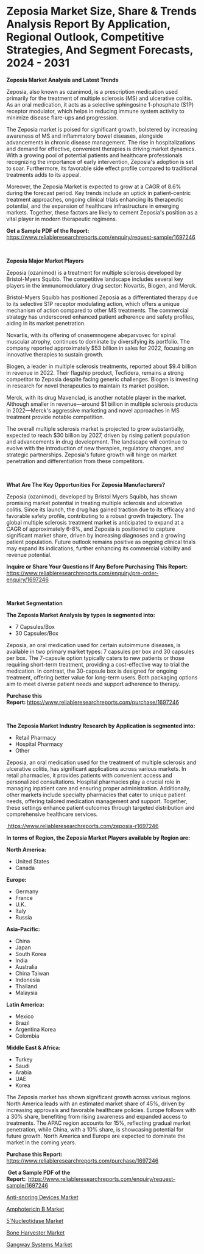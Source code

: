 <p><h1>Zeposia Market Size, Share & Trends Analysis Report By Application, Regional Outlook, Competitive Strategies, And Segment Forecasts, 2024 - 2031</h1></p><p><strong>Zeposia Market Analysis and Latest Trends</strong></p>
<p><p>Zeposia, also known as ozanimod, is a prescription medication used primarily for the treatment of multiple sclerosis (MS) and ulcerative colitis. As an oral medication, it acts as a selective sphingosine 1-phosphate (S1P) receptor modulator, which helps in reducing immune system activity to minimize disease flare-ups and progression. </p><p>The Zeposia market is poised for significant growth, bolstered by increasing awareness of MS and inflammatory bowel diseases, alongside advancements in chronic disease management. The rise in hospitalizations and demand for effective, convenient therapies is driving market dynamics. With a growing pool of potential patients and healthcare professionals recognizing the importance of early intervention, Zeposia's adoption is set to soar. Furthermore, its favorable side effect profile compared to traditional treatments adds to its appeal.</p><p>Moreover, the Zeposia Market is expected to grow at a CAGR of 8.6% during the forecast period. Key trends include an uptick in patient-centric treatment approaches, ongoing clinical trials enhancing its therapeutic potential, and the expansion of healthcare infrastructure in emerging markets. Together, these factors are likely to cement Zeposia's position as a vital player in modern therapeutic regimens.</p></p>
<p><strong>Get a Sample PDF of the Report:&nbsp;</strong> <a href="https://www.reliableresearchreports.com/enquiry/request-sample/1697246?utm_campaign=112&utm_medium=2&utm_source=Github&utm_content=ia&utm_term=20102024&utm_id=zeposia">https://www.reliableresearchreports.com/enquiry/request-sample/1697246</a></p>
<p>&nbsp;</p>
<p><strong>Zeposia Major Market Players</strong></p>
<p><p>Zeposia (ozanimod) is a treatment for multiple sclerosis developed by Bristol-Myers Squibb. The competitive landscape includes several key players in the immunomodulatory drug sector: Novartis, Biogen, and Merck. </p><p>Bristol-Myers Squibb has positioned Zeposia as a differentiated therapy due to its selective S1P receptor modulating action, which offers a unique mechanism of action compared to other MS treatments. The commercial strategy has underscored enhanced patient adherence and safety profiles, aiding in its market penetration.</p><p>Novartis, with its offering of onasemnogene abeparvovec for spinal muscular atrophy, continues to dominate by diversifying its portfolio. The company reported approximately $53 billion in sales for 2022, focusing on innovative therapies to sustain growth.</p><p>Biogen, a leader in multiple sclerosis treatments, reported about $9.4 billion in revenue in 2022. Their flagship product, Tecfidera, remains a strong competitor to Zeposia despite facing generic challenges. Biogen is investing in research for novel therapeutics to maintain its market position.</p><p>Merck, with its drug Mavenclad, is another notable player in the market. Although smaller in revenue—around $1 billion in multiple sclerosis products in 2022—Merck's aggressive marketing and novel approaches in MS treatment provide notable competition.</p><p>The overall multiple sclerosis market is projected to grow substantially, expected to reach $30 billion by 2027, driven by rising patient population and advancements in drug development. The landscape will continue to evolve with the introduction of new therapies, regulatory changes, and strategic partnerships. Zeposia's future growth will hinge on market penetration and differentiation from these competitors.</p></p>
<p>&nbsp;</p>
<p><strong>What Are The Key Opportunities For Zeposia Manufacturers?</strong></p>
<p><p>Zeposia (ozanimod), developed by Bristol Myers Squibb, has shown promising market potential in treating multiple sclerosis and ulcerative colitis. Since its launch, the drug has gained traction due to its efficacy and favorable safety profile, contributing to a robust growth trajectory. The global multiple sclerosis treatment market is anticipated to expand at a CAGR of approximately 6-8%, and Zeposia is positioned to capture significant market share, driven by increasing diagnoses and a growing patient population. Future outlook remains positive as ongoing clinical trials may expand its indications, further enhancing its commercial viability and revenue potential.</p></p>
<p><strong>Inquire or Share Your Questions If Any Before Purchasing This Report:</strong> <a href="https://www.reliableresearchreports.com/enquiry/pre-order-enquiry/1697246?utm_campaign=112&utm_medium=2&utm_source=Github&utm_content=ia&utm_term=20102024&utm_id=zeposia">https://www.reliableresearchreports.com/enquiry/pre-order-enquiry/1697246</a></p>
<p>&nbsp;</p>
<p><strong>Market Segmentation</strong></p>
<p><strong>The Zeposia Market Analysis by types is segmented into:</strong></p>
<p><ul><li>7 Capsules/Box</li><li>30 Capsules/Box</li></ul></p>
<p><p>Zeposia, an oral medication used for certain autoimmune diseases, is available in two primary market types: 7 capsules per box and 30 capsules per box. The 7-capsule option typically caters to new patients or those requiring short-term treatment, providing a cost-effective way to trial the medication. In contrast, the 30-capsule box is designed for ongoing treatment, offering better value for long-term users. Both packaging options aim to meet diverse patient needs and support adherence to therapy.</p></p>
<p><strong>Purchase this Report:&nbsp;</strong><a href="https://www.reliableresearchreports.com/purchase/1697246?utm_campaign=112&utm_medium=2&utm_source=Github&utm_content=ia&utm_term=20102024&utm_id=zeposia">https://www.reliableresearchreports.com/purchase/1697246</a></p>
<p>&nbsp;</p>
<p><strong>The Zeposia Market Industry Research by Application is segmented into:</strong></p>
<p><ul><li>Retail Pharmacy</li><li>Hospital Pharmacy</li><li>Other</li></ul></p>
<p><p>Zeposia, an oral medication used for the treatment of multiple sclerosis and ulcerative colitis, has significant applications across various markets. In retail pharmacies, it provides patients with convenient access and personalized consultations. Hospital pharmacies play a crucial role in managing inpatient care and ensuring proper administration. Additionally, other markets include specialty pharmacies that cater to unique patient needs, offering tailored medication management and support. Together, these settings enhance patient outcomes through targeted distribution and comprehensive healthcare services.</p></p>
<p><a href="https://www.reliableresearchreports.com/zeposia-r1697246?utm_campaign=112&utm_medium=2&utm_source=Github&utm_content=ia&utm_term=20102024&utm_id=zeposia">&nbsp;https://www.reliableresearchreports.com/zeposia-r1697246</a></p>
<p><strong>In terms of Region, the Zeposia Market Players available by Region are:</strong></p>
<p>
    <p> <strong> North America: </strong>
        <ul>
            <li>United States</li>
            <li>Canada</li>
        </ul>
        </p> 
    <p> <strong> Europe: </strong>
        <ul>
            <li>Germany</li>
            <li>France</li>
            <li>U.K.</li>
            <li>Italy</li>
            <li>Russia</li>
        </ul>
        </p> 
    <p> <strong> Asia-Pacific: </strong>
        <ul>
            <li>China</li>
            <li>Japan</li>
            <li>South Korea</li>
            <li>India</li>
            <li>Australia</li>
            <li>China Taiwan</li>
            <li>Indonesia</li>
            <li>Thailand</li>
            <li>Malaysia</li>
        </ul>
        </p> 
    <p> <strong> Latin America: </strong>
        <ul>
            <li>Mexico</li>
            <li>Brazil</li>
            <li>Argentina Korea</li>
            <li>Colombia</li>
        </ul>
        </p> 
    <p> <strong> Middle East & Africa: </strong>
        <ul>
            <li>Turkey</li>
            <li>Saudi</li>
            <li>Arabia</li>
            <li>UAE</li>
            <li>Korea</li>
        </ul>
    </p>
    </p>
<p><p>The Zeposia market has shown significant growth across various regions. North America leads with an estimated market share of 45%, driven by increasing approvals and favorable healthcare policies. Europe follows with a 30% share, benefiting from rising awareness and expanded access to treatments. The APAC region accounts for 15%, reflecting gradual market penetration, while China, with a 10% share, is showcasing potential for future growth. North America and Europe are expected to dominate the market in the coming years.</p></p>
<p><strong>Purchase this Report: </strong><a href="https://www.reliableresearchreports.com/purchase/1697246?utm_campaign=112&utm_medium=2&utm_source=Github&utm_content=ia&utm_term=20102024&utm_id=zeposia">https://www.reliableresearchreports.com/purchase/1697246</a></p>
<p>&nbsp;<strong>Get a Sample PDF of the Report:&nbsp;&nbsp;</strong><a href="https://www.reliableresearchreports.com/enquiry/request-sample/1697246?utm_campaign=112&utm_medium=2&utm_source=Github&utm_content=ia&utm_term=20102024&utm_id=zeposia">https://www.reliableresearchreports.com/enquiry/request-sample/1697246</a></p>
<p><strong></strong></p>
<p><p><a href="https://www.linkedin.com/pulse/global-anti-snoring-devices-market-share-growth-opportunities-yk5ae?utm_campaign=112&utm_medium=2&utm_source=Github&utm_content=ia&utm_term=20102024&utm_id=zeposia">Anti-snoring Devices Market</a></p><p><a href="https://github.com/inouyeaowaugh3/Market-Research-Report-List-1/blob/main/amphotericin-b-market.md?utm_campaign=112&utm_medium=2&utm_source=Github&utm_content=ia&utm_term=20102024&utm_id=zeposia">Amphotericin B Market</a></p><p><a href="https://github.com/poppeotabedvo5/Market-Research-Report-List-1/blob/main/5nucleotidase-market.md?utm_campaign=112&utm_medium=2&utm_source=Github&utm_content=ia&utm_term=20102024&utm_id=zeposia">5`Nucleotidase Market</a></p><p><a href="https://www.linkedin.com/pulse/global-bone-harvester-market-trends-insights-growth-1rcwe?utm_campaign=112&utm_medium=2&utm_source=Github&utm_content=ia&utm_term=20102024&utm_id=zeposia">Bone Harvester Market</a></p><p><a href="https://issuu.com/reportprime-2/docs/gangway-systems-market-size-2030.pp_dfcb33644e7bc5?utm_campaign=112&utm_medium=2&utm_source=Github&utm_content=ia&utm_term=20102024&utm_id=zeposia">Gangway Systems Market</a></p></p>